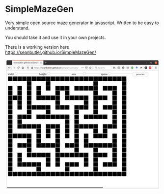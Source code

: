 # SimpleMazeGen

Very simple open source maze generator in javascript.
Written to be easy to understand.

You should take it and use it in your own projects.

There is a working version here
https://seanbutler.github.io/SimpleMazeGen/


![screenshot](./screenshot.png)



